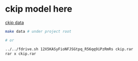 # ckip model here

[ckip data](https://drive.google.com/file/d/12X5KASyFioNFJSGtpq_R56qq9iPzRmRs/view?usp=sharing)

```sh
make data # under project root

# or

../../fdrive.sh 12X5KASyFioNFJSGtpq_R56qq9iPzRmRs ckip.rar
rar x ckip.rar
```
